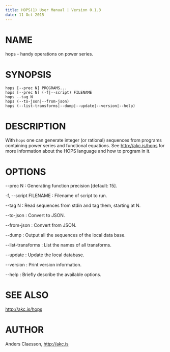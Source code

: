 ```yaml
---
title: HOPS(1) User Manual | Version 0.1.3
date: 11 Oct 2015
---
```


# NAME

hops - handy operations on power series.

# SYNOPSIS

`hops [--prec N] PROGRAMS...`  
`hops [--prec N] (-f|--script) FILENAME`  
`hops --tag N`  
`hops (--to-json|--from-json)`  
`hops (--list-transforms|--dump|--update|--version|--help)`

# DESCRIPTION

With `hops` one can generate integer (or rational) sequences from
programs containing power series and functional equations. See
<http://akc.is/hops> for more information about the HOPS
language and how to program in it.

# OPTIONS

--prec N
:   Generating function precision [default: 15].

-f, --script FILENAME
:   Filename of script to run.

--tag N
:   Read sequences from stdin and tag them, starting at N.

--to-json
:   Convert to JSON.

--from-json
:   Convert from JSON.

--dump
:   Output all the sequences of the local data base.

--list-transforms
:   List the names of all transforms.

--update
:   Update the local database.

--version
:   Print version information.

--help
:   Briefly describe the available options.

# SEE ALSO
<http://akc.is/hops>

# AUTHOR

Anders Claesson, <http://akc.is>
